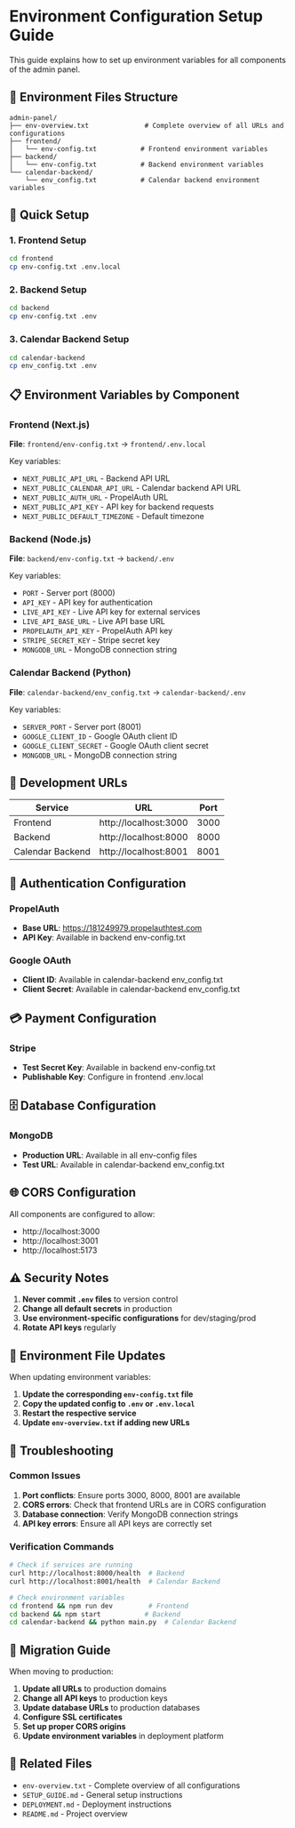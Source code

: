 # Environment Configuration Setup Guide

This guide explains how to set up environment variables for all components of the admin panel.

## 📁 Environment Files Structure

```
admin-panel/
├── env-overview.txt              # Complete overview of all URLs and configurations
├── frontend/
│   └── env-config.txt           # Frontend environment variables
├── backend/
│   └── env-config.txt           # Backend environment variables
└── calendar-backend/
    └── env_config.txt           # Calendar backend environment variables
```

## 🚀 Quick Setup

### 1. Frontend Setup
```bash
cd frontend
cp env-config.txt .env.local
```

### 2. Backend Setup
```bash
cd backend
cp env-config.txt .env
```

### 3. Calendar Backend Setup
```bash
cd calendar-backend
cp env_config.txt .env
```

## 📋 Environment Variables by Component

### Frontend (Next.js)
**File**: `frontend/env-config.txt` → `frontend/.env.local`

Key variables:
- `NEXT_PUBLIC_API_URL` - Backend API URL
- `NEXT_PUBLIC_CALENDAR_API_URL` - Calendar backend API URL
- `NEXT_PUBLIC_AUTH_URL` - PropelAuth URL
- `NEXT_PUBLIC_API_KEY` - API key for backend requests
- `NEXT_PUBLIC_DEFAULT_TIMEZONE` - Default timezone

### Backend (Node.js)
**File**: `backend/env-config.txt` → `backend/.env`

Key variables:
- `PORT` - Server port (8000)
- `API_KEY` - API key for authentication
- `LIVE_API_KEY` - Live API key for external services
- `LIVE_API_BASE_URL` - Live API base URL
- `PROPELAUTH_API_KEY` - PropelAuth API key
- `STRIPE_SECRET_KEY` - Stripe secret key
- `MONGODB_URL` - MongoDB connection string

### Calendar Backend (Python)
**File**: `calendar-backend/env_config.txt` → `calendar-backend/.env`

Key variables:
- `SERVER_PORT` - Server port (8001)
- `GOOGLE_CLIENT_ID` - Google OAuth client ID
- `GOOGLE_CLIENT_SECRET` - Google OAuth client secret
- `MONGODB_URL` - MongoDB connection string

## 🔧 Development URLs

| Service | URL | Port |
|---------|-----|------|
| Frontend | http://localhost:3000 | 3000 |
| Backend | http://localhost:8000 | 8000 |
| Calendar Backend | http://localhost:8001 | 8001 |

## 🔐 Authentication Configuration

### PropelAuth
- **Base URL**: https://181249979.propelauthtest.com
- **API Key**: Available in backend env-config.txt

### Google OAuth
- **Client ID**: Available in calendar-backend env_config.txt
- **Client Secret**: Available in calendar-backend env_config.txt

## 💳 Payment Configuration

### Stripe
- **Test Secret Key**: Available in backend env-config.txt
- **Publishable Key**: Configure in frontend .env.local

## 🗄️ Database Configuration

### MongoDB
- **Production URL**: Available in all env-config files
- **Test URL**: Available in calendar-backend env_config.txt

## 🌐 CORS Configuration

All components are configured to allow:
- http://localhost:3000
- http://localhost:3001
- http://localhost:5173

## ⚠️ Security Notes

1. **Never commit `.env` files** to version control
2. **Change all default secrets** in production
3. **Use environment-specific configurations** for dev/staging/prod
4. **Rotate API keys** regularly

## 🔄 Environment File Updates

When updating environment variables:

1. **Update the corresponding `env-config.txt` file**
2. **Copy the updated config to `.env` or `.env.local`**
3. **Restart the respective service**
4. **Update `env-overview.txt` if adding new URLs**

## 🐛 Troubleshooting

### Common Issues

1. **Port conflicts**: Ensure ports 3000, 8000, 8001 are available
2. **CORS errors**: Check that frontend URLs are in CORS configuration
3. **Database connection**: Verify MongoDB connection strings
4. **API key errors**: Ensure all API keys are correctly set

### Verification Commands

```bash
# Check if services are running
curl http://localhost:8000/health  # Backend
curl http://localhost:8001/health  # Calendar Backend

# Check environment variables
cd frontend && npm run dev         # Frontend
cd backend && npm start           # Backend
cd calendar-backend && python main.py  # Calendar Backend
```

## 📝 Migration Guide

When moving to production:

1. **Update all URLs** to production domains
2. **Change all API keys** to production keys
3. **Update database URLs** to production databases
4. **Configure SSL certificates**
5. **Set up proper CORS origins**
6. **Update environment variables** in deployment platform

## 🔗 Related Files

- `env-overview.txt` - Complete overview of all configurations
- `SETUP_GUIDE.md` - General setup instructions
- `DEPLOYMENT.md` - Deployment instructions
- `README.md` - Project overview 